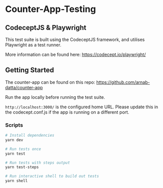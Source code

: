 # Counter-App-Testing

## CodeceptJS & Playwright

This test suite is built using the CodeceptJS framework, and utilises Playwright as a test runner.

More information can be found here: https://codecept.io/playwright/

## Getting Started

The counter-app can be found on this repo: https://github.com/arnab-datta/counter-app

Run the app locally before running the test suite.

`http://localhost:3000/` is the configured home URL. Please update this in the codecept.conf.js if the app is running on a different port.

### Scripts

```sh
# Install dependencies
yarn dev

# Run tests once
yarn test

# Run tests with steps output
yarn test-steps

# Run interactive shell to build out tests
yarn shell
```
